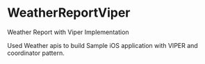 # WeatherReportViper
Weather Report with Viper Implementation

Used Weather apis to build Sample iOS application with VIPER and coordinator pattern.
